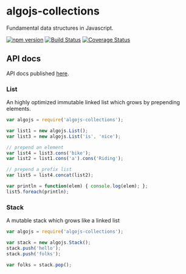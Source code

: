 # algojs-collections
Fundamental data structures in Javascript.

[![npm version][npm-image]][npm-url] [![Build Status][travis-image]][travis-url] [![Coverage Status][coveralls-image]][coveralls-url]


## API docs
API docs published <a href="http://angiolep.github.io/algojs-collections" target="_blank">here</a>.


### List
An highly optimized immutable linked list which grows by prepending elements.

```javascript
var algojs = require('algojs-collections');

var list1 = new algojs.List();
var list3 = new algojs.List('is', 'nice');

// prepend an element
var list4 = list3.cons('bike');
var list2 = list1.cons('a').cons('Riding');

// prepend a prefix list
var list5 = list4.concat(list2);

var println = function(elem) { console.log(elem); };
list5.foreach(println);
```


### Stack
A mutable stack which grows like a linked list

```javascript
var algojs = require('algojs-collections');

var stack = new algojs.Stack();
stack.push('hello');
stack.push('folks');

var folks = stack.pop();
```


[npm-image]: https://badge.fury.io/js/algojs-collections.svg
[npm-url]: https://badge.fury.io/js/algojs-collections

[travis-image]: https://travis-ci.org/angiolep/algojs-collections.svg?branch=master
[travis-url]: https://travis-ci.org/angiolep/algojs-collections

[coveralls-image]: https://coveralls.io/repos/github/angiolep/algojs-collections/badge.svg?branch=master
[coveralls-url]: https://coveralls.io/github/angiolep/algojs-collections?branch=master

